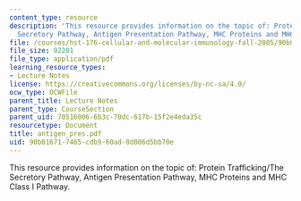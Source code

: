 ```yaml
---
content_type: resource
description: 'This resource provides information on the topic of: Protein Trafficking/The
  Secretory Pathway, Antigen Presentation Pathway, MHC Proteins and MHC Class I Pathway.'
file: /courses/hst-176-cellular-and-molecular-immunology-fall-2005/90b016717465cdb960ad8d806d5bb70e_antigen_pres.pdf
file_size: 92201
file_type: application/pdf
learning_resource_types:
- Lecture Notes
license: https://creativecommons.org/licenses/by-nc-sa/4.0/
ocw_type: OCWFile
parent_title: Lecture Notes
parent_type: CourseSection
parent_uid: 70516006-6b3c-70dc-617b-15f2e4eda35c
resourcetype: Document
title: antigen_pres.pdf
uid: 90b01671-7465-cdb9-60ad-8d806d5bb70e
---
```

This resource provides information on the topic of: Protein Trafficking/The Secretory Pathway, Antigen Presentation Pathway, MHC Proteins and MHC Class I Pathway.